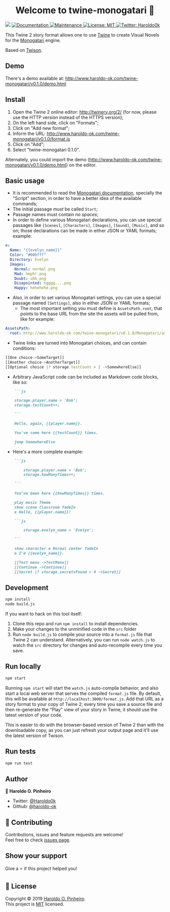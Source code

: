<h1 align="center">Welcome to twine-monogatari 👋</h1>
<p>
  <img src="https://img.shields.io/badge/version-0.1.0-blue.svg?cacheSeconds=2592000" />
  <a href="https://github.com/haroldo-ok/twine-monogatari#readme">
    <img alt="Documentation" src="https://img.shields.io/badge/documentation-yes-brightgreen.svg" target="_blank" />
  </a>
  <a href="https://github.com/haroldo-ok/twine-monogatari/graphs/commit-activity">
    <img alt="Maintenance" src="https://img.shields.io/badge/Maintained%3F-yes-green.svg" target="_blank" />
  </a>
  <a href="https://github.com/haroldo-ok/twine-monogatari/blob/master/LICENSE">
    <img alt="License: MIT" src="https://img.shields.io/badge/License-MIT-yellow.svg" target="_blank" />
  </a>
  <a href="https://twitter.com/Haroldo0k">
    <img alt="Twitter: Haroldo0k" src="https://img.shields.io/twitter/follow/Haroldo0k.svg?style=social" target="_blank" />
  </a>
</p>

This Twine 2 story format allows one to use [Twine](https://twinery.org/) to create Visual Novels for the [Monogatari](http://monogatari.io) engine.

Based on [Twison](https://github.com/lazerwalker/twison).

## Demo

There's a demo available at: http://www.haroldo-ok.com/twine-monogatari/v0.1.0/demo.html

## Install

1. Open the Twine 2 online editor: http://twinery.org/2/  (for now, please use the HTTP version instead of the HTTPS version);
2. On the left hand side, click on "Formats";
3. Click on "Add new format";
4. Inform the URL: http://www.haroldo-ok.com/twine-monogatari/v0.1.0/format.js
5. Click on "Add";
6. Select "twine-monogatari 0.1.0".

Alternately, you could import the demo (http://www.haroldo-ok.com/twine-monogatari/v0.1.0/demo.html) on the editor.

## Basic usage

* It is recommended to read the [Monogatari documentation](https://developers.monogatari.io/documentation/script/audio), specially the "Script" section, in order to have a better idea of the available commands;
* The initial passage *must* be called `Start`;
* Passage names must contain *no spaces*;
* In order to define various  Monogatari declarations, you can use special passages like `[Scenes]`, `[Characters]`, `[Images]`, `[Sound]`, `[Music]`, and so on; those declarations can be made in either JSON or YAML formats; example:
```yaml
e:
  Name: "{{evelyn_name}}"
  Color: "#00bfff"
  Directory: Evelyn
  Images:
    Normal: normal.png
    Mad: hmph!.png
    Doubt: uhh.png
    Disapointed: ngggg....png
    Happy: hehehehe.png
```
* Also, in order to set various Monogatari settings, you can use a special passage named `[Settings]`, also in either JSON or YAML formats;
	* The most important setting you must define is `AssetsPath.root`, that points to the base URL from the site the assets will be pulled from, like for example:
	
```yaml
AssetsPath:
  root: http://www.haroldo-ok.com/twine-monogatari/v0.1.0/Monogatari/assets
```

* Twine links are turned into Monogatari choices, and can contain conditions:

```javascript
[[One choice->SomeTarget]]
[[Another choice->AnotherTarget]]
[[Optional choice |? storage.testCount > 2 ->SomewhereElse]]
```

* Arbitrary JavaScript code can be included as Markdown code blocks, like so:

```markdown
	```js

	storage.player.name = 'Bob';
	storage.testCount++;

	```

	Hello, again, {{player.name}}.

	You've come here {{testCount}} times.

	jump SomewhereElse
```

* Here's a more complete example:

```markdown
	```js

		storage.player.name = 'Bob';
		storage.howManyTimes++;

	```
	
	You've been here {{howManyTimes}} times.

	play music Theme
	show scene Classroom fadeIn
	e Hello, {{player.name}}!

	```js

		storage.evelyn_name = 'Evelyn';

	```

	show character e Normal center fadeIn
	e I'm {{evelyn_name}}.

	[[Test menu ->TestMenu]]
	[[Continue ->Continue]]
	[[Secret |? storage.secretsFound > 4 ->Secret]]
```

## Development

```sh
npm install
node build.js
```

If you want to hack on this tool itself:

1. Clone this repo and run `npm install` to install dependencies.
2. Make your changes to the unminified code in the `src` folder
3. Run `node build.js` to compile your source into a `format.js` file that Twine 2 can understand. Alternatively, you can run `node watch.js` to watch the `src` directory for changes and auto-recompile every time you save.


## Run locally

```sh
npm start
```

Running `npm start` will start the `watch.js` auto-compile behavior, and also start a local web server that serves the compiled `format.js` file. By default, this will be available at `http://localhost:3000/format.js`. Add that URL as a story format to your copy of Twine 2; every time you save a source file and then re-generate the "Play" view of your story in Twine, it should use the latest version of your code.

This is easier to do with the browser-based version of Twine 2 than with the downloadable copy, as you can just refresh your output page and it'll use the latest version of Twison.

## Run tests

```sh
npm run test
```

## Author

👤 **Haroldo O. Pinheiro**

* Twitter: [@Haroldo0k](https://twitter.com/Haroldo0k)
* Github: [@haroldo-ok](https://github.com/haroldo-ok)

## 🤝 Contributing

Contributions, issues and feature requests are welcome!<br />Feel free to check [issues page](https://github.com/haroldo-ok/twine-monogatari/issues).

## Show your support

Give a ⭐️ if this project helped you!

## 📝 License

Copyright © 2019 [Haroldo O. Pinheiro](https://github.com/haroldo-ok).<br />
This project is [MIT](https://github.com/haroldo-ok/twine-monogatari/blob/master/LICENSE) licensed.

